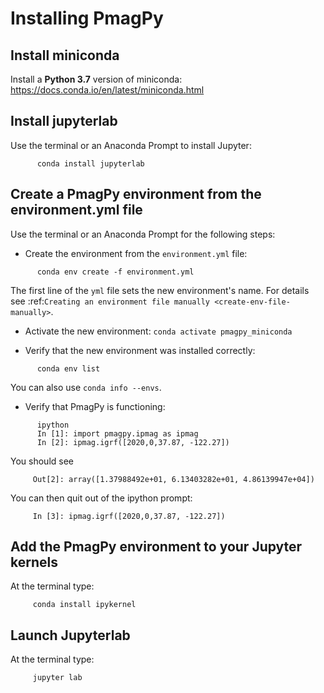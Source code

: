 # Installing PmagPy

## Install miniconda

Install a **Python 3.7** version of miniconda:
https://docs.conda.io/en/latest/miniconda.html

## Install jupyterlab

Use the terminal or an Anaconda Prompt to install Jupyter:

```
      conda install jupyterlab
```

## Create a PmagPy environment from the environment.yml file

Use the terminal or an Anaconda Prompt for the following steps:

- Create the environment from the ``environment.yml`` file:

```
      conda env create -f environment.yml
```

   The first line of the ``yml`` file sets the new environment's
   name. For details see :ref:`Creating an environment file manually
   <create-env-file-manually>`.


- Activate the new environment: ``conda activate pmagpy_miniconda``

- Verify that the new environment was installed correctly:

```
      conda env list
```

  You can also use ``conda info --envs``.
  
 - Verify that PmagPy is functioning:
 
```
      ipython     
      In [1]: import pmagpy.ipmag as ipmag 
      In [2]: ipmag.igrf([2020,0,37.87, -122.27])
 ```
  
 You should see
 ```
      Out[2]: array([1.37988492e+01, 6.13403282e+01, 4.86139947e+04])
 ```
 
 You can then quit out of the ipython prompt:
 ```
      In [3]: ipmag.igrf([2020,0,37.87, -122.27])
 ```
 
 ## Add the PmagPy environment to your Jupyter kernels
 
 At the terminal type:
 ```
      conda install ipykernel
 ```

 ## Launch Jupyterlab
 
  At the terminal type:
 ```
      jupyter lab
 ```
